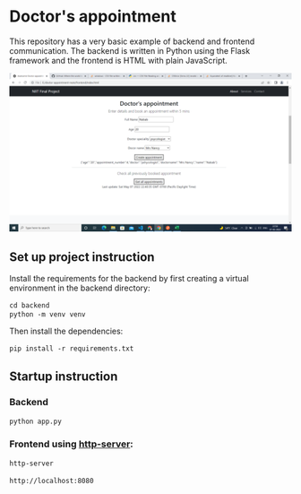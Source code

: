 # Doctor's appointment 

This repository has a very basic example of backend and frontend communication. The backend is written in Python using the Flask framework and the frontend is HTML with plain JavaScript.

![FrontEndScreenshot](doc_appointment_app_frontend_snapshot.png)

## Set up project instruction 

Install the requirements for the backend by first creating a virtual environment in the backend directory:

```
cd backend
python -m venv venv
```
Then install the dependencies:

```
pip install -r requirements.txt 
```

## Startup instruction 

### Backend 

```
python app.py
```

### Frontend using [http-server](https://www.npmjs.com/package/http-server):

```
http-server
```

`http://localhost:8080`



